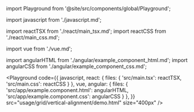 import Playground from '@site/src/components/global/Playground';

import javascript from './javascript.md';

import reactTSX from './react/main_tsx.md';
import reactCSS from './react/main_css.md';

import vue from './vue.md';

import angularHTML from './angular/example_component_html.md';
import angularCSS from './angular/example_component_css.md';

<Playground
  code={{
    javascript,
    react: {
      files: {
        'src/main.tsx': reactTSX,
        'src/main.css': reactCSS
      }
    },
    vue,
    angular: {
      files: {
        'src/app/example.component.html': angularHTML,
        'src/app/example.component.css': angularCSS
      }
    },
  }}
  src="usage/grid/vertical-alignment/demo.html"
  size="400px"
/>
